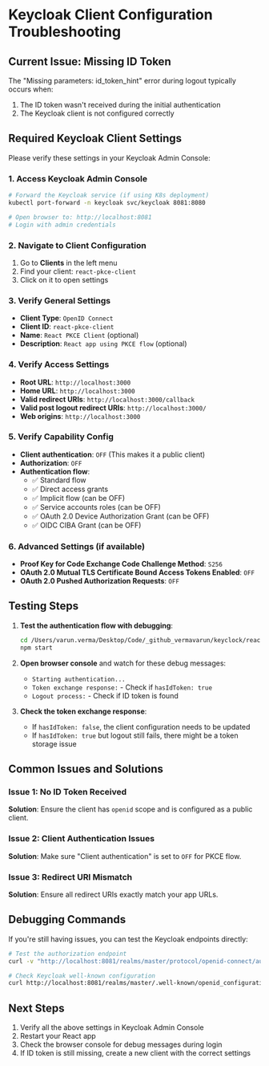 # Keycloak Client Configuration Troubleshooting

## Current Issue: Missing ID Token

The "Missing parameters: id_token_hint" error during logout typically occurs when:
1. The ID token wasn't received during the initial authentication
2. The Keycloak client is not configured correctly

## Required Keycloak Client Settings

Please verify these settings in your Keycloak Admin Console:

### 1. Access Keycloak Admin Console
```bash
# Forward the Keycloak service (if using K8s deployment)
kubectl port-forward -n keycloak svc/keycloak 8081:8080

# Open browser to: http://localhost:8081
# Login with admin credentials
```

### 2. Navigate to Client Configuration
1. Go to **Clients** in the left menu
2. Find your client: `react-pkce-client`
3. Click on it to open settings

### 3. Verify General Settings
- **Client Type**: `OpenID Connect`
- **Client ID**: `react-pkce-client`
- **Name**: `React PKCE Client` (optional)
- **Description**: `React app using PKCE flow` (optional)

### 4. Verify Access Settings
- **Root URL**: `http://localhost:3000`
- **Home URL**: `http://localhost:3000`
- **Valid redirect URIs**: `http://localhost:3000/callback`
- **Valid post logout redirect URIs**: `http://localhost:3000/`
- **Web origins**: `http://localhost:3000`

### 5. Verify Capability Config
- **Client authentication**: `OFF` (This makes it a public client)
- **Authorization**: `OFF`
- **Authentication flow**:
  - ✅ Standard flow
  - ✅ Direct access grants
  - ✅ Implicit flow (can be OFF)
  - ✅ Service accounts roles (can be OFF)
  - ✅ OAuth 2.0 Device Authorization Grant (can be OFF)
  - ✅ OIDC CIBA Grant (can be OFF)

### 6. Advanced Settings (if available)
- **Proof Key for Code Exchange Code Challenge Method**: `S256`
- **OAuth 2.0 Mutual TLS Certificate Bound Access Tokens Enabled**: `OFF`
- **OAuth 2.0 Pushed Authorization Requests**: `OFF`

## Testing Steps

1. **Test the authentication flow with debugging**:
   ```bash
   cd /Users/varun.verma/Desktop/Code/_github_vermavarun/keyclock/react-keycloak-pkce
   npm start
   ```

2. **Open browser console** and watch for these debug messages:
   - `Starting authentication...`
   - `Token exchange response:` - Check if `hasIdToken: true`
   - `Logout process:` - Check if ID token is found

3. **Check the token exchange response**:
   - If `hasIdToken: false`, the client configuration needs to be updated
   - If `hasIdToken: true` but logout still fails, there might be a token storage issue

## Common Issues and Solutions

### Issue 1: No ID Token Received
**Solution**: Ensure the client has `openid` scope and is configured as a public client.

### Issue 2: Client Authentication Issues
**Solution**: Make sure "Client authentication" is set to `OFF` for PKCE flow.

### Issue 3: Redirect URI Mismatch
**Solution**: Ensure all redirect URIs exactly match your app URLs.

## Debugging Commands

If you're still having issues, you can test the Keycloak endpoints directly:

```bash
# Test the authorization endpoint
curl -v "http://localhost:8081/realms/master/protocol/openid-connect/auth?client_id=react-pkce-client&response_type=code&scope=openid%20profile%20email&redirect_uri=http://localhost:3000/callback&state=test-state&code_challenge=test-challenge&code_challenge_method=S256"

# Check Keycloak well-known configuration
curl http://localhost:8081/realms/master/.well-known/openid_configuration
```

## Next Steps

1. Verify all the above settings in Keycloak Admin Console
2. Restart your React app
3. Check the browser console for debug messages during login
4. If ID token is still missing, create a new client with the correct settings